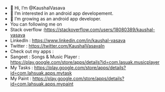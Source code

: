 - 👋 Hi, I’m @KaushalVasava
- 👀 I’m interested in an android app developement.
- 🌱 I’m growing as an android app developer.
- You can following me on 
- Stack overflow :https://stackoverflow.com/users/18080389/kaushal-vasava
- LinkedIn : https://www.linkedin.com/in/kaushal-vasava
- Twitter : https://twitter.com/KaushalVasavaIn
- Check out my apps :
- Sangeet : Songs & Music Player : https://play.google.com/store/apps/details?id=com.lasuak.musicplayer
- My Tasks : https://play.google.com/store/apps/details?id=com.lahsuak.apps.mytask
- My Paint : https://play.google.com/store/apps/details?id=com.lahsuak.apps.mypaint
